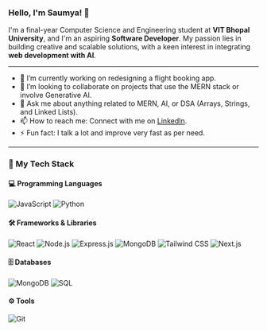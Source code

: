 ### Hello, I'm Saumya! 👋

I'm a final-year Computer Science and Engineering student at **VIT Bhopal University**, and I'm an aspiring **Software Developer**. My passion lies in building creative and scalable solutions, with a keen interest in integrating **web development with AI**.

---

- 🔭 I’m currently working on redesigning a flight booking app.
- 👯 I’m looking to collaborate on projects that use the MERN stack or involve Generative AI.
- 💬 Ask me about anything related to MERN, AI, or DSA (Arrays, Strings, and Linked Lists).
- 📫 How to reach me: Connect with me on [LinkedIn](https://www.linkedin.com/in/saumya-tiwari100).
- ⚡ Fun fact: I talk a lot and improve very fast as per need.

---

### 🚀 My Tech Stack

#### 💻 Programming Languages
![JavaScript](https://img.shields.io/badge/JavaScript-F7DF1E?style=for-the-badge&logo=javascript&logoColor=black)
![Python](https://img.shields.io/badge/Python-3776AB?style=for-the-badge&logo=python&logoColor=white)

#### 🛠️ Frameworks & Libraries
![React](https://img.shields.io/badge/React-61DAFB?style=for-the-badge&logo=react&logoColor=black)
![Node.js](https://img.shields.io/badge/Node.js-339933?style=for-the-badge&logo=node.js&logoColor=white)
![Express.js](https://img.shields.io/badge/Express.js-000000?style=for-the-badge&logo=express&logoColor=white)
![MongoDB](https://img.shields.io/badge/MongoDB-47A248?style=for-the-badge&logo=mongodb&logoColor=white)
![Tailwind CSS](https://img.shields.io/badge/Tailwind_CSS-38B2AC?style=for-the-badge&logo=tailwind-css&logoColor=white)
![Next.js](https://img.shields.io/badge/Next.js-000000?style=for-the-badge&logo=next.js&logoColor=white)

#### 🗄️ Databases
![MongoDB](https://img.shields.io/badge/MongoDB-47A248?style=for-the-badge&logo=mongodb&logoColor=white)
![SQL](https://img.shields.io/badge/SQL-4479A1?style=for-the-badge&logo=postgresql&logoColor=white)

#### ⚙️ Tools
![Git](https://img.shields.io/badge/Git-F05032?style=for-the-badge&logo=git&logoColor=white)
